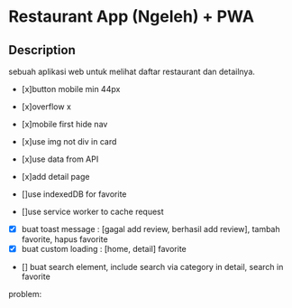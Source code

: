 # Restaurant App (Ngeleh) + PWA

## Description

sebuah aplikasi web untuk melihat daftar restaurant dan detailnya.

- [x]button mobile min 44px
- [x]overflow x
- [x]mobile first hide nav
- [x]use img not div in card

- [x]use data from API
- [x]add detail page
- []use indexedDB for favorite
- []use service worker to cache request

- [x] buat toast message : [gagal add review, berhasil add review], tambah favorite, hapus favorite
- [x] buat custom loading : [home, detail] favorite
- [] buat search element, include search via category in detail, search in favorite

problem:
